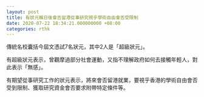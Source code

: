 ```yaml
---
layout: post
title: 有狀元稱日後會否留港從事研究視乎學術自由會否受限制
date: 2020-07-22 18:34:21.000000000 +08:00
categories: rthk
---
```


傳統名校囊括今屆文憑試7名狀元，其中2人是「超級狀元」。

有超級狀元表示，曾觀摩過部分社會運動，又指不理解政府如何去接觸年輕人，對此表示「無感」。

有期望從事研究工作的狀元表示，將來會否留港就業，要視乎香港的學術自由會否受到限制、獲取研究資金會否要求附帶特定條件等。
